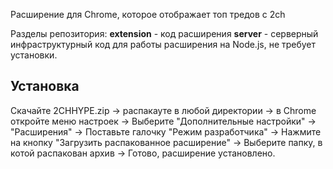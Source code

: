 Расширение для Chrome, которое отображает топ тредов с 2ch

Разделы репозитория:
__extension__ - код расширения
__server__ - серверный инфраструктурный код для работы расширения на Node.js, не требует установки.

## Установка
Скачайте 2CHHYPE.zip -> распакауте в любой директории -> в Chrome откройте меню настроек -> Выберите "Дополнительные настройки" -> "Расширения" -> Поставьте галочку "Режим разработчика" -> Нажмите на кнопку "Загрузить распакованное расширение" -> Выберите папку, в котой распакован архив -> Готово, расширение установлено.